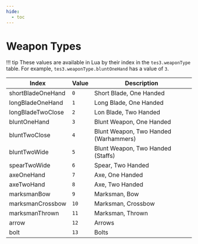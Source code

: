 ```yaml
---
hide:
  - toc
---
```


# Weapon Types

!!! tip
	These values are available in Lua by their index in the `tes3.weaponType` table. For example, `tes3.weaponType.bluntOneHand` has a value of `3`.

Index             | Value | Description
----------------- | ----- | -------------------------------------
shortBladeOneHand | `0`   | Short Blade, One Handed
longBladeOneHand  | `1`   | Long Blade, One Handed
longBladeTwoClose | `2`   | Lon Blade, Two Handed
bluntOneHand      | `3`   | Blunt Weapon, One Handed
bluntTwoClose     | `4`   | Blunt Weapon, Two Handed (Warhammers)
bluntTwoWide      | `5`   | Blunt Weapon, Two Handed (Staffs)
spearTwoWide      | `6`   | Spear, Two Handed
axeOneHand        | `7`   | Axe, One Handed
axeTwoHand        | `8`   | Axe, Two Handed
marksmanBow       | `9`   | Marksman, Bow
marksmanCrossbow  | `10`  | Marksman, Crossbow
marksmanThrown    | `11`  | Marksman, Thrown
arrow             | `12`  | Arrows
bolt              | `13`  | Bolts
